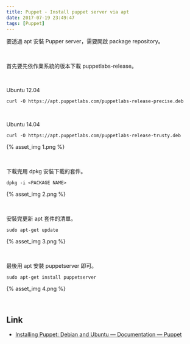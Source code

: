 ```yaml
---
title: Puppet - Install puppet server via apt
date: 2017-07-19 23:49:47
tags: [Puppet]
---
```


要透過 apt 安裝 Pupper server，需要開啟 package repository。  

<!-- More -->

<br/>


首先要先依作業系統的版本下載 puppetlabs-release。  

<br/>


Ubuntu 12.04  

    curl -O https://apt.puppetlabs.com/puppetlabs-release-precise.deb

<br/>


Ubuntu 14.04  

    curl -O https://apt.puppetlabs.com/puppetlabs-release-trusty.deb


{% asset_img 1.png %}

<br/>


下載完用 dpkg 安裝下載的套件。  

    dpkg -i <PACKAGE NAME>

{% asset_img 2.png %}

<br/>


安裝完更新 apt 套件的清單。  

    sudo apt-get update

{% asset_img 3.png %}

<br/>


最後用 apt 安裝 puppetserver 即可。  

    sudo apt-get install puppetserver

{% asset_img 4.png %}

<br/>


Link
----
* [Installing Puppet: Debian and Ubuntu — Documentation — Puppet](https://docs.puppet.com/puppet/3.8/install_debian_ubuntu.html#step-2-install-puppet-on-the-puppet-master-server)
